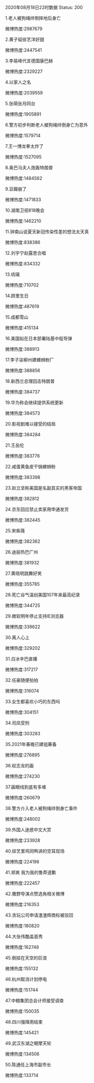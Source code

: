 2020年08月18日22时数据
Status: 200

1.老人被狗绳绊倒摔地后身亡

微博热度:2987679

2.黄子韬徐艺洋好甜

微博热度:2447541

3.李易峰代言德国康巴赫

微博热度:2329227

4.以家人之名

微博热度:2039559

5.张萌张月同台

微博热度:1905891

6.警方初步判断老人被狗绳绊倒身亡为意外

微博热度:1579714

7.王一博龙拳太炸了

微博热度:1527095

8.奥巴马夫人炮轰特朗普

微博热度:1484562

9.豆瓣崩了

微博热度:1471833

10.湖南卫视818晚会

微博热度:1462210

11.钟南山说夏天新冠传染性差的想法太天真

微博热度:838386

12.刘宇宁赵露思合唱

微博热度:834332

13.琉璃

微博热度:710702

14.顾里生日

微博热度:487619

15.成都雪山

微博热度:415134

16.美国拟在日本部署陆基中程导弹

微博热度:388913

17.李子柒柳州建螺蛳粉厂

微博热度:388856

18.新西兰总理回击特朗普

微博热度:384737

19.华为称会继续提供系统更新

微博热度:384573

20.影视剧难以接受的结局

微博热度:384284

21.王岳伦

微博热度:383776

22.咸蛋黄鱼皮干锅螺蛳粉

微博热度:383398

23.赵立坚称美国是名副其实的黑客帝国

微博热度:382812

24.京东回应禁止卖家用申通发货

微博热度:382445

25.宋紫薇

微博热度:382362

26.迪丽热巴广州

微博热度:381932

27.黄晓明跳舞好笑

微博热度:355785

28.死亡谷气温创美国107年来最高纪录

微博热度:344725

29.微软明年停止支持IE浏览器

微博热度:339622

30.离人心上

微博热度:329202

31.白冰辛巴直播

微博热度:317217

32.任豪随便拍拍

微博热度:316074

33.女生都喜欢小巧的东西吗

微博热度:304151

34.司凤受刑

微博热度:303283

35.2021年春晚已建组筹备

微博热度:276895

36.权志龙的画

微博热度:274230

37.画眼线到底有多难

微博热度:260679

38.警方介入老人被狗绳绊倒身亡事件

微博热度:248002

39.外国人迷惑中文大赏

微博热度:233928

40.综艺里鸡同鸭讲的空耳现场

微博热度:224196

41.郑爽 我为我的鲁莽道歉

微博热度:222457

42.撒野导演点赞选角相关微博

微博热度:216353

43.贪玩公司申请渣渣辉商标被驳回

微博热度:180820

44.大张伟酷盖首秀

微博热度:162748

45.倒挂在天空的巨浪

微博热度:155132

46.杭州取消计划停电

微博热度:151744

47.中粮集团总会计师接受调查

微博热度:150035

48.四川强降雨结束

微博热度:145421

49.武汉东湖之眼摩天轮

微博热度:134506

50.陈通任上海市副市长

微博热度:133714

